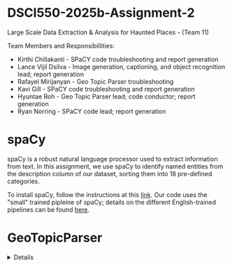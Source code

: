 # DSCI550-2025b-Assignment-2
Large Scale Data Extraction &amp; Analysis for Haunted Places - (Team 11) 

Team Members and Responsibillities: 
- Kirthi Chillakanti - SPaCY code troubleshooting and report generation
- Lance Vijil Dsilva - Image generation, captioning, and object recognition lead; report generation
- Rafayel Mirijanyan - Geo Topic Parser troubleshooting
- Kavi Gill - SPaCY code troubleshooting and report generation
- Hyuntae Roh - Geo Topic Parser lead; code conductor; report generation
- Ryan Norring - SPaCY code lead; report generation

# spaCy
spaCy is a robust natural language processor used to extract information from text. In this assignment, we use spaCy to identify named entities from the description column of our dataset, sorting them into 18 pre-defined categories. 

To install spaCy, follow the instructions at this [link](https://spacy.io/usage). Our code uses the "small" trained pipleine of spaCy; details on the different English-trained pipelines can be found [here](https://spacy.io/models/en#en_core_web_sm).


# GeoTopicParser
<details> 
Based on a Gazetteer, a dictionary for looking up the names/places and their corresponding latitudes and longitudes, the GeoTopicParser and runs a Named Entity Recognition(NER) modeling to produce the tag of location name, latitude and logitude. 

Before running the GeoTopicParser, you should activate lucene-geo-gazetteer first. Follow the instruction of this [readme](https://github.com/Hibis5946/geotopicparser-utils/blob/master/README_tika_geo_parser.txt)

Named Entity Recognition is powered by Apache OpenNLP. Download en-ner-location.bin, which is a file of pre-trained model. Place the .bin file at this directory(org/apache/tika/parser/geo/) so that Tika can use the pre-trained model. 

Now, we have geographical dictionary to look up and NER pre-trained model. 
Based on tika-app-2.6.0.jar and tika-parser-nlp-package-2.6.0.jar, we will extract the geographical tags from the .geot files. If you have not converted your text into .geot files, please do before running Tika. 

When you are ready, run the following code(one line) in your CMD:
```
java -classpath 'root/src/tika/tika-app-2.6.0':'root/src/tika/tika-parser-nlp-package-2.6.0.jar':'root/src/location-ner-model':'root/src/geotopic-mime' org.apache.tika.cli.TikaCLI -m
```

Refer to the following code block when you are running on jupyter notebook:
```
geot_files_dir = os.path.join(project_root, 'src', 'geotopic-mime') 
tika_app_jar = os.path.join(project_root, 'src', 'tika', 'tika-app-2.6.0.jar')
tika_nlp_jar = os.path.join(project_root, 'src', 'tika', 'tika-parser-nlp-package-2.6.0.jar')
ner_model_dir = os.path.join(project_root, 'src', 'location-ner-model')

classpath = f"{tika_app_jar}:{tika_nlp_jar}:{ner_model_dir}:{geot_files_dir}"
tika_cmd_base = [
    "java", "-classpath", classpath,
    "org.apache.tika.cli.TikaCLI", "-m"
]
```

<datils/>

# Image Generation and Processing Pipeline

This document explains how to set up and use an AI pipeline involving image generation (Colab), captioning, and object detection (Docker).

## Setup Instructions

### Environment for Image Generation (Colab)

**Mount Google Drive**:

```python
from google.colab import drive
drive.mount('/content/drive')
```

**Set Up Caching**:

This stores model weights and dependencies on Drive, speeding up future runs.

```python
import os
os.environ["HF_HOME"] = "/content/drive/MyDrive/huggingface_cache"
```

---

## Docker Containers

### a. Image Captioning Container

**Build Docker Image**:

```bash
docker build -f Im2txtRestDockerfile -t uscdatascience/im2txt-rest-tika .
```

**Run Container**:

Replace `/path/to/your/images` with your image directory.

```bash
docker run --platform linux/amd64 -it -p 8765:8764 -v /path/to/your/images:/data uscdatascience/im2txt-rest-tika
```

### b. Object Detection Container

**Build Docker Image**:

```bash
docker build -f InceptionRestDockerfile -t uscdatascience/inception-rest-tika .
```

**Run Container**:

Replace `/path/to/your/images` with your image directory.

```bash
docker run --platform linux/amd64 -it -p 8766:8764 -v /path/to/your/images:/data uscdatascience/inception-rest-tika
```

---

## Serving Images via HTTP

Navigate to your image directory and run:

```bash
cd "/Users/yourname/Documents/Images"
python -m http.server 8000
```

Images will be accessible via:

```
http://localhost:8000/image_0.png
```

---

## Usage

### Running the Jupyter Notebook

1. Open `notebook.ipynb`.
2. Update paths (TSV file, images directory, etc.).
3. Run cells sequentially:
   - Reads TSV file.
   - Calls captioning and object detection APIs.
   - Adds results to DataFrame.
   - Saves DataFrame as a TSV file.

---

## API Endpoints

### Captioning Endpoint

```
http://localhost:8765/inception/v3/caption/image?url=<image_url>&beam_size=3&max_caption_length=30
```

### Object Detection Endpoint

```
http://localhost:8766/inception/v4/classify/image?url=<image_url>&topn=2&min_confidence=0.03
```

Replace `<image_url>` with your image URL, for example:

```
http://host.docker.internal:8000/image_0.png
```

---

## Pipeline Overview

### Image Generation
- Uses Stable Diffusion on Colab Pro.
- Checkpointing allows resuming from the last processed image.

### Image Captioning
- Docker container runs a captioning model.
- Selects captions based on highest confidence.

### Object Detection
- Docker container runs an Inception-based detection model.
- Extracts detected object names.

### Integration
- Local HTTP server makes images accessible.
- API responses processed in Jupyter Notebook.

---

## Real-World Relevance
- **Scalability:** Dependency caching and checkpointing for large-scale tasks.
- **Deployment:** Docker and API integrations reflecting modern industry practices.
- **Efficiency:** Optimized workflows for cost and downtime reduction.
- **Evaluation:** Comparing AI models for practical insights (media, advertising, surveillance).

---

## Troubleshooting

### Service Connection Issues
- Verify container status: `docker ps`
- Ensure correct port mapping and running HTTP server.

### File Access
- Confirm Docker volume mounting.

### API Endpoint Verification
- Inspect container logs to verify correct API endpoints.

### Authentication and Permissions
- Check Google Drive mounting (for Colab).
- Verify file permissions.


